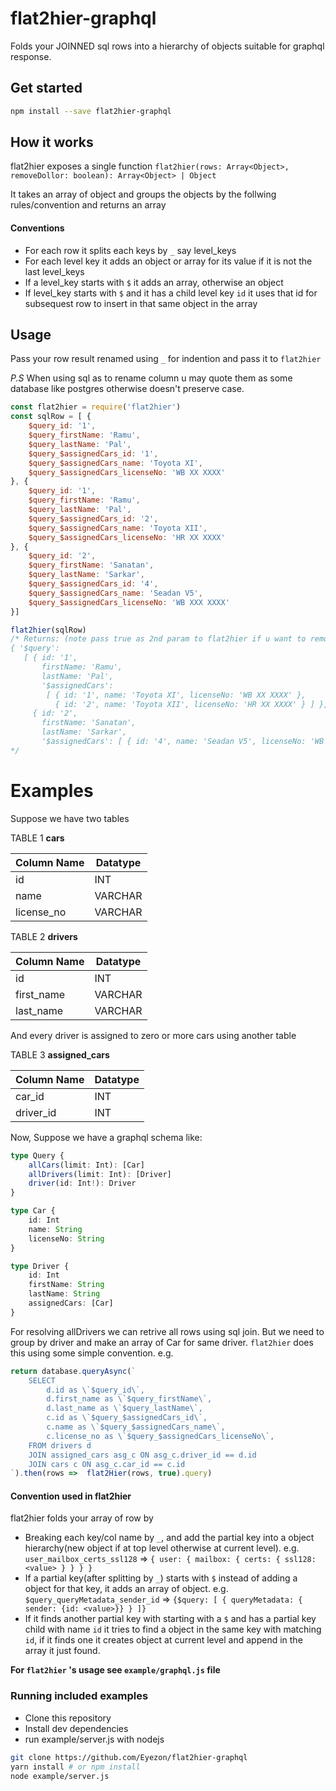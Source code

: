 # flat2hier-graphql

Folds your JOINNED sql rows into a hierarchy of objects suitable for graphql response.

## Get started

```bash
npm install --save flat2hier-graphql
```

## How it works

flat2hier exposes a single function `flat2hier(rows: Array<Object>, removeDollor: boolean): Array<Object> | Object`

It takes an array of object and groups the objects by the follwing rules/convention and returns an array
#### Conventions
  
  + For each row it splits each keys by `_` say level_keys
  + For each level key it adds an object or array for its value if it is not the last level_keys
  + If a level_key starts with `$` it adds an array, otherwise an object
  + If level_key starts with `$` and it has a child level key `id` it uses that id for subsequest row to insert in that same object in the array

## Usage

Pass your row result renamed using `_` for indention and pass it to `flat2hier`

_P.S_ When using sql as to rename column u may quote them as some database like postgres otherwise doesn't preserve case.

```javascript
const flat2hier = require('flat2hier')
const sqlRow = [ {
    $query_id: '1',
    $query_firstName: 'Ramu',
    $query_lastName: 'Pal',
    $query_$assignedCars_id: '1',
    $query_$assignedCars_name: 'Toyota XI',
    $query_$assignedCars_licenseNo: 'WB XX XXXX'
}, {
    $query_id: '1',
    $query_firstName: 'Ramu',
    $query_lastName: 'Pal',
    $query_$assignedCars_id: '2',
    $query_$assignedCars_name: 'Toyota XII',
    $query_$assignedCars_licenseNo: 'HR XX XXXX'
}, {
    $query_id: '2',
    $query_firstName: 'Sanatan',
    $query_lastName: 'Sarkar',
    $query_$assignedCars_id: '4',
    $query_$assignedCars_name: 'Seadan V5',
    $query_$assignedCars_licenseNo: 'WB XXX XXXX'
}]

flat2hier(sqlRow)
/* Returns: (note pass true as 2nd param to flat2hier if u want to remove the leading $ sign)
{ '$query':
   [ { id: '1',
       firstName: 'Ramu',
       lastName: 'Pal',
       '$assignedCars':
        [ { id: '1', name: 'Toyota XI', licenseNo: 'WB XX XXXX' },
          { id: '2', name: 'Toyota XII', licenseNo: 'HR XX XXXX' } ] },
     { id: '2',
       firstName: 'Sanatan',
       lastName: 'Sarkar',
       '$assignedCars': [ { id: '4', name: 'Seadan V5', licenseNo: 'WB XXX XXXX' } ] } ] }
*/
```



# Examples

Suppose we have two tables

TABLE 1 **cars**

<table>
    <thead>
        <tr>
            <th>Column Name</th>
            <th>Datatype</th>
        </tr>
    </thead>
    <tbody>
        <tr>
            <td>id</td>
            <td>INT</td>
        </tr>
        <tr>
            <td>name</td>
            <td>VARCHAR</td>
        </tr>
        <tr>
            <td>license_no</td>
            <td>VARCHAR</td>
        </tr>
    </tbody>
</table>

TABLE 2 **drivers**

<table>
    <thead>
        <tr>
            <th>Column Name</th>
            <th>Datatype</th>
        </tr>
    </thead>
    <tbody>
        <tr>
            <td>id</td>
            <td>INT</td>
        </tr>
        <tr>
            <td>first_name</td>
            <td>VARCHAR</td>
        </tr>
        <tr>
            <td>last_name</td>
            <td>VARCHAR</td>
        </tr>
    </tbody>
</table>

And every driver is assigned to zero or more cars using another table

TABLE 3 **assigned_cars**

<table>
    <thead>
        <tr>
            <th>Column Name</th>
            <th>Datatype</th>
        </tr>
    </thead>
    <tbody>
        <tr>
            <td>car_id</td>
            <td>INT</td>
        </tr>
        <tr>
            <td>driver_id</td>
            <td>INT</td>
        </tr>
    </tbody>
</table>

Now, Suppose we have a graphql schema like:
```typescript
type Query {
    allCars(limit: Int): [Car]
    allDrivers(limit: Int): [Driver]
    driver(id: Int!): Driver
}

type Car {
    id: Int
    name: String
    licenseNo: String
}

type Driver {
    id: Int
    firstName: String
    lastName: String
    assignedCars: [Car]
}
```

For resolving allDrivers we can retrive all rows using sql join. But we need to group by driver and make an array of Car for same driver. `flat2hier` does this using some simple convention. e.g.

```javascript
return database.queryAsync(`
    SELECT 
        d.id as \`$query_id\`,
        d.first_name as \`$query_firstName\`,
        d.last_name as \`$query_lastName\`,
        c.id as \`$query_$assignedCars_id\`,
        c.name as \`$query_$assignedCars_name\`,
        c.license_no as \`$query_$assignedCars_licenseNo\`,
    FROM drivers d
    JOIN assigned_cars asg_c ON asg_c.driver_id == d.id
    JOIN cars c ON asg_c.car_id == c.id
`).then(rows =>  flat2Hier(rows, true).query)
```

#### Convention used in flat2hier

  flat2hier folds your array of row by

  + Breaking each key/col name by `_`, and add the partial key into a object hierarchy(new object if at top level otherwise at current level). e.g. `user_mailbox_certs_ssl128` => `{ user: { mailbox: { certs: { ssl128: <value> } } } }`
  + If a partial key(after splitting by `_`) starts with `$` instead of adding a object for that key, it adds an array of object. e.g. `$query_queryMetadata_sender_id` => `{$query: [ { queryMetadata: { sender: {id: <value>}} } ]}`
  + If it finds another partial key with starting with a `$` and has a partial key child with name `id` it tries to find a object in the same key with matching `id`, if it finds one it creates object at current level and append in the array it just found.

**For `flat2hier` 's usage see `example/graphql.js` file**


### Running included examples

+ Clone this repository
+ Install dev dependencies
+ run example/server.js with nodejs

```bash
git clone https://github.com/Eyezon/flat2hier-graphql
yarn install # or npm install
node example/server.js
```
